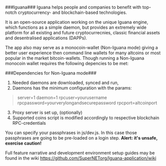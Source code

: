 ###Iguana###
Iguana helps people and companies to benefit with top-notch cryptocurrency- and blockchain-based technologies.

It is an open-source application working on the unique Iguana engine, which functions as a simple daemon, but provides an extremely wide platform for all existing and future cryptocurrecnies, classic financial assets and desentralised applications (DAPPs). 

The app also may serve as a monocoin-wallet (Non-Iguana mode) giving a better user experience then command line wallets for many altcoins or most popular in the market bitcoin-wallets. Though running a Non-Iguana monocoin wallet requires the following depencies to be met:

###Dependencies for Non-Iguana mode###

1) Needed daemons are downloaded, synced and run,
2) Daemons has the minimum configuration with the params:

>server=1
>daemon=1
>rpcuser=yourusername
>rpcpassword=yourverylongandsecurepassword
>rpcport=altcoinport

3) Proxy server is set up, (optionally)
4)  Supported coins script is modified accordingly to respective blockchain RPC-credentials

You can specify your passphrases in js/dev.js. In this case those passphrases are going to be pre-loaded on a login step.
**Alert: it's unsafe, exercise caution!**

Full feature narrative and development environment setup guides may be found in the wiki https://github.com/SuperNETorg/Iguana-application/wiki
